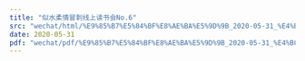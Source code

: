 ```yaml
---
title: "似水柔情冒刺线上读书会No.6"
src: "wechat/html/%E9%85%B7%E5%84%BF%E8%AE%BA%E5%9D%9B_2020-05-31_%E4%BC%BC%E6%B0%B4%E6%9F%94%E6%83%85%E5%86%92%E5%88%BA%E7%BA%BF%E4%B8%8A%E8%AF%BB%E4%B9%A6%E4%BC%9ANo.6.html"
date: 2020-05-31
pdf: "wechat/pdf/%E9%85%B7%E5%84%BF%E8%AE%BA%E5%9D%9B_2020-05-31_%E4%BC%BC%E6%B0%B4%E6%9F%94%E6%83%85%E5%86%92%E5%88%BA%E7%BA%BF%E4%B8%8A%E8%AF%BB%E4%B9%A6%E4%BC%9ANo.6.pdf"
---
```

